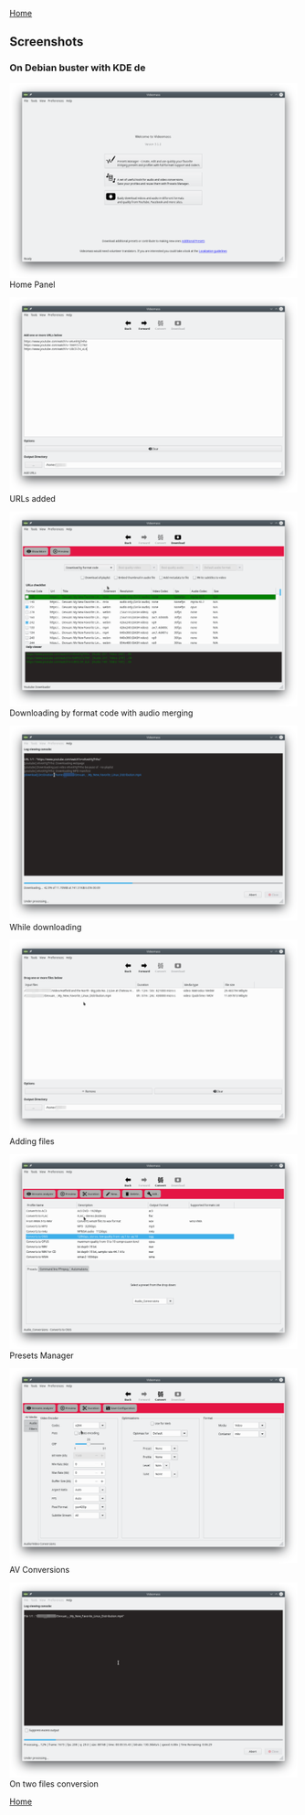 [Home](index.md)

## Screenshots

### On Debian buster with KDE de

![Image](/images/screenshots/HomePanel.png)
Home Panel

![Image](/images/screenshots/URLs_appending.png)
URLs added

![Image](/images/screenshots/download_by_FormatCode.png)
Downloading by format code with audio merging

![Image](/images/screenshots/YouTube_downloading.png)
While downloading

![Image](/images/screenshots/fileDrop.png)
Adding files

![Image](/images/screenshots/Presets_manager.png)
Presets Manager

![Image](/images/screenshots/AV_conversions.png)
AV Conversions

![Image](/images/screenshots/file_Conversions.png)
On two files conversion

[Home](index.md)
